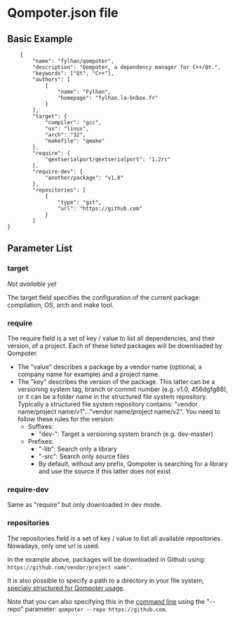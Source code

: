 Qompoter.json file
========

Basic Example
--------------
        {
            "name": "fylhan/qompoter",
            "description": "Qompoter, a dependency manager for C++/Qt.",
            "keywords": ["Qt", "C++"],
            "authors": [
                {
                    "name": "Fylhan",
                    "homepage": "fylhan.la-bnbox.fr"
                }
            ],
            "target": {
                "compiler": "gcc",
                "os": "linux",
                "arch": "32",
                "makefile": "qmake"
            },
            "require": {
                "qextserialport/qextserialport": "1.2rc"
            },
            "require-dev": {
                "another/package": "v1.0"
            },
            "repositories": [
                {
                    "type": "git",
                    "url": "https://github.com"
                }
            ]
    }

Parameter List
--------------
### target
*Not available yet*

The target field specifies the configuration of the current package: compilation, OS, arch and make tool.

### require
The require field is a set of key / value to list all dependencies, and their version, of a project. Each of these listed packages will be downloaded by Qompoter.

* The "value" describes a package by a vendor name (optional, a company name for example) and a project name.
* The "key" describes the version of the package. This latter can be a versioning system tag, branch or commit number (e.g. v1.0, 456dgfg88), or it can be a folder name in the structured file system repository. Typically a structured file system repository contains: "vendor name/project name/v1"..."vendor name/project name/v2". You need to follow these rules for the version:
    * Suffixes:
        * "dev-": Target a versioning system branch (e.g. dev-master)
    * Prefixes:
        * "-lib": Search only a library
        * "-src": Search only source files
        * By default, without any prefix, Qompoter is searching for a library and use the source if this latter does not exist

### require-dev
Same as "require" but only downloaded in dev mode.

### repositories
The repositories field is a set of key / value to list all available repositories. Nowadays, only one url is used.

In the example above, packages will be downloaded in Github using: `https://github.com/vendor/project name"`.

It is also possible to specify a path to a directory in your file system, [specialy structured for Qompoter usage](Repositories.md).

Note that you can also specifying this in the [command line](Command-line.md) using the "--repo" parameter: `qompoter --repo https://github.com`.


